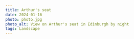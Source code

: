 ```yaml
---
title: Arthur's seat
date: 2024-01-16
photo: photo.jpg
photo_alt: View on Arthur's seat in Edinburgh by night
tags: Landscape
---
```

